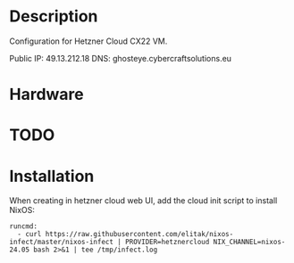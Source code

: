 # Description

Configuration for Hetzner Cloud CX22 VM.

Public IP: 49.13.212.18
DNS: ghosteye.cybercraftsolutions.eu

# Hardware

# TODO

# Installation

When creating in hetzner cloud web UI, add the cloud init script to install NixOS:
```
runcmd:
  - curl https://raw.githubusercontent.com/elitak/nixos-infect/master/nixos-infect | PROVIDER=hetznercloud NIX_CHANNEL=nixos-24.05 bash 2>&1 | tee /tmp/infect.log
```